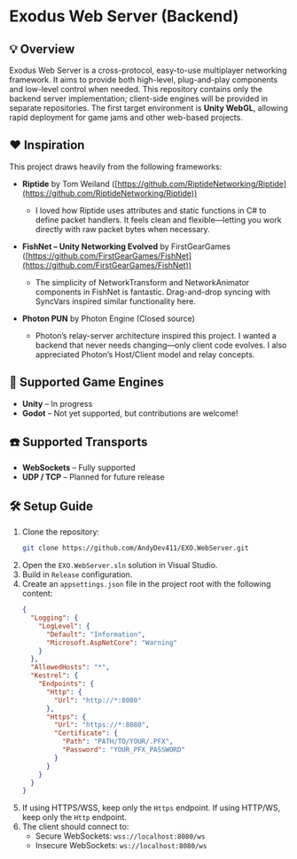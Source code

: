 # Exodus Web Server (Backend)

## 💡 Overview

Exodus Web Server is a cross-protocol, easy-to-use multiplayer networking framework. It aims to provide both high-level, plug-and-play components and low-level control when needed. This repository contains only the backend server implementation; client-side engines will be provided in separate repositories. The first target environment is **Unity WebGL**, allowing rapid deployment for game jams and other web-based projects.

## ❤️ Inspiration

This project draws heavily from the following frameworks:

- **Riptide** by Tom Weiland ([https://github.com/RiptideNetworking/Riptide](https://github.com/RiptideNetworking/Riptide))

  - I loved how Riptide uses attributes and static functions in C# to define packet handlers. It feels clean and flexible—letting you work directly with raw packet bytes when necessary.

- **FishNet – Unity Networking Evolved** by FirstGearGames ([https://github.com/FirstGearGames/FishNet](https://github.com/FirstGearGames/FishNet))

  - The simplicity of NetworkTransform and NetworkAnimator components in FishNet is fantastic. Drag-and-drop syncing with SyncVars inspired similar functionality here.

- **Photon PUN** by Photon Engine (Closed source)

  - Photon’s relay-server architecture inspired this project. I wanted a backend that never needs changing—only client code evolves. I also appreciated Photon’s Host/Client model and relay concepts.

## 🚂 Supported Game Engines

- **Unity** – In progress
- **Godot** – Not yet supported, but contributions are welcome!

## ☎️ Supported Transports

- **WebSockets** – Fully supported
- **UDP / TCP** – Planned for future release

## 🛠️ Setup Guide

1. Clone the repository:
   ```bash
   git clone https://github.com/AndyDev411/EXO.WebServer.git
   ```
2. Open the `EXO.WebServer.sln` solution in Visual Studio.
3. Build in `Release` configuration.
4. Create an `appsettings.json` file in the project root with the following content:
   ```json
   {
     "Logging": {
       "LogLevel": {
         "Default": "Information",
         "Microsoft.AspNetCore": "Warning"
       }
     },
     "AllowedHosts": "*",
     "Kestrel": {
       "Endpoints": {
         "Http": {
           "Url": "http://*:8080"
         },
         "Https": {
           "Url": "https://*:8080",
           "Certificate": {
             "Path": "PATH/TO/YOUR/.PFX",
             "Password": "YOUR_PFX_PASSWORD"
           }
         }
       }
     }
   }
   ```
5. If using HTTPS/WSS, keep only the `Https` endpoint. If using HTTP/WS, keep only the `Http` endpoint.
6. The client should connect to:
   - Secure WebSockets: `wss://localhost:8080/ws`
   - Insecure WebSockets: `ws://localhost:8080/ws`

